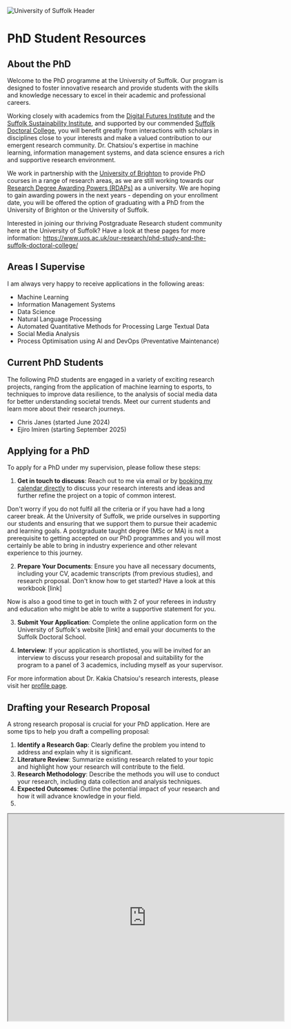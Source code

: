 <!--![Dr. Kakia Chatsiou's Academic Hub](https://github.com/UoS-KakiasCourses/.github/assets/10551558/724158b2-9832-456b-8cad-9c341bced94d)

![image](https://github.com/user-attachments/assets/ab245c41-f62e-47d9-a299-4096a1e756aa)
![image](https://github.com/user-attachments/assets/9e3bb0f2-3afe-4861-a7fb-64cb80ceaef4)-->

![University of Suffolk Header](https://github.com/user-attachments/assets/040dcc4b-4624-4e3f-bacd-c98e55f16444)



# PhD Student Resources

## About the PhD
Welcome to the PhD programme at the University of Suffolk. Our program is designed to foster innovative research and provide students with the skills and knowledge necessary to excel in their academic and professional careers. 

Working closely with academics from the [Digital Futures Institute](https://www.uos.ac.uk/our-research/research-institutes/digital-futures-institute/) and the [Suffolk Sustainability Institute](https://www.uos.ac.uk/our-research/research-institutes/suffolk-sustainability-institute-ssi/), and supported by our commended [Suffolk Doctoral College](https://www.uos.ac.uk/our-research/phd-study-and-the-suffolk-doctoral-college/suffolk-doctoral-college/), you will benefit greatly from interactions with scholars in disciplines close to your interests and make a valued contribution to our emergent research community. Dr. Chatsiou's expertise in machine learning, information management systems, and data science ensures a rich and supportive research environment.

We work in partnership with the [University of Brighton](https://www.brighton.ac.uk/research/postgraduate-research-degrees/index.aspx) to provide PhD courses in a range of research areas, as we are still working towards our [Research Degree Awarding Powers (RDAPs)](https://www.officeforstudents.org.uk/news-blog-and-events/press-and-media/ofs-publishes-new-guidance-on-degree-awarding-powers/) as a university. We are hoping to gain awarding powers in the next years - depending on your enrollment date, you will be offered the option of graduating with a PhD from the University of Brighton or the University of Suffolk.

Interested in joining our thriving Postgraduate Research student community here at the University of Suffolk? Have a look at these pages for more information: https://www.uos.ac.uk/our-research/phd-study-and-the-suffolk-doctoral-college/

## Areas I Supervise
I am always very happy to receive applications in the following areas: 
- Machine Learning
- Information Management Systems
- Data Science
- Natural Language Processing
- Automated Quantitative Methods for Processing Large Textual Data
- Social Media Analysis
- Process Optimisation using AI and DevOps (Preventative Maintenance)

## Current PhD Students
The following PhD students are engaged in a variety of exciting research projects, ranging from the application of machine learning to esports, to techniques to improve data resilience, to the analysis of social media data for better understanding societal trends. Meet our current students and learn more about their research journeys.

* Chris Janes (started June 2024)
* Ejiro Imiren (starting September 2025)

## Applying for a PhD
To apply for a PhD under my supervision, please follow these steps:

1. **Get in touch to discuss**: Reach out to me via email or by [booking my calendar directly](https://outlook.office.com/bookwithme/user/90ad647b2ee3423ea75829c521f69bfd@UOS.AC.UK/meetingtype/LDsa_BznLkKkQCJbf0jmLQ2?bookingcode=4076a5c5-d72f-4a63-8b58-09ad0d65c431&anonymous&ep=mlink) to discuss your research interests and ideas and further refine the project on a topic of common interest.

Don't worry if you do not fulfil all the criteria or if you have had a long career break. At the University of Suffolk, we pride ourselves in supporting our students and ensuring that we support them to pursue their academic and learning goals. A postgraduate taught degree (MSc or MA) is not a prerequisite to getting accepted on our PhD programmes and you will most certainly be able to bring in industry experience and other relevant experience to this journey.

2. **Prepare Your Documents**: Ensure you have all necessary documents, including your CV, academic transcripts (from previous studies), and research proposal. Don't know how to get started? Have a look at this workbook [link]

Now is also a good time to get in touch with 2 of your referees in industry and education who might be able to write a supportive statement for you.

3. **Submit Your Application**: Complete the online application form on the University of Suffolk's website [link] and email your documents to the Suffolk Doctoral School.
   
5. **Interview**: If your application is shortlisted, you will be invited for an interview to discuss your research proposal and suitability for the program to a panel of 3 academics, including myself as your supervisor.

For more information about Dr. Kakia Chatsiou's research interests, please visit her [profile page](https://www.uos.ac.uk/people/dr-kakia-chatsiou/).

## Drafting your Research Proposal
A strong research proposal is crucial for your PhD application. Here are some tips to help you draft a compelling proposal:
1. **Identify a Research Gap**: Clearly define the problem you intend to address and explain why it is significant. 
2. **Literature Review**: Summarize existing research related to your topic and highlight how your research will contribute to the field.
3. **Research Methodology**: Describe the methods you will use to conduct your research, including data collection and analysis techniques.
4. **Expected Outcomes**: Outline the potential impact of your research and how it will advance knowledge in your field.
5. 


<iframe src="https://www.google.com/maps/d/u/0/embed?mid=1GdD9f1rV5FL98ZCrk26ZHVvSPhstcNE&ehbc=2E312F&noprof=1" width="640" height="480"></iframe>
